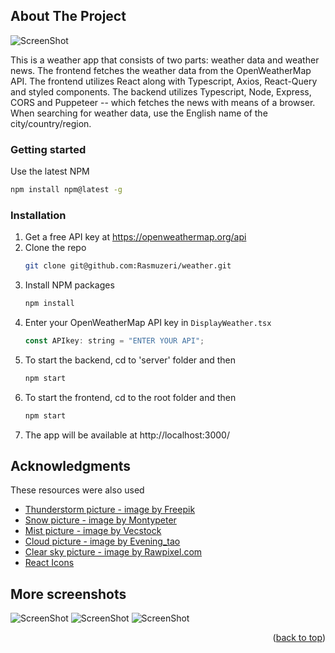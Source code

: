 <!-- ABOUT THE PROJECT -->
## About The Project

![ScreenShot](https://i.postimg.cc/5Ngw42Fg/mist.png)

This is a weather app that consists of two parts: weather data and weather news. The frontend fetches the weather data from the OpenWeatherMap API. The frontend utilizes React along with Typescript, Axios, React-Query and styled components. The backend utilizes Typescript, Node, Express, CORS and Puppeteer -- which fetches the news with means of a browser. When searching for weather data, use the English name of the city/country/region.


### Getting started

Use the latest NPM
  ```sh
  npm install npm@latest -g
  ```

### Installation

1. Get a free API key at https://openweathermap.org/api
2. Clone the repo
   ```sh
   git clone git@github.com:Rasmuzeri/weather.git
   ```
3. Install NPM packages
   ```sh
   npm install
   ```
4. Enter your OpenWeatherMap API key in `DisplayWeather.tsx`
   ```js
   const APIkey: string = "ENTER YOUR API";
   ```
5. To start the backend, cd to 'server' folder and then
   ```sh
   npm start
   ```
6. To start the frontend, cd to the root folder and then
   ```sh
   npm start
   ```
7. The app will be available at http://localhost:3000/ 


<!-- ACKNOWLEDGMENTS -->
## Acknowledgments

These resources were also used

* [Thunderstorm picture - image by Freepik](https://www.freepik.com/free-photo/weather-effects-composition_33609881.htm#query=thunderstorm&position=44&from_view=search&track=sph&uuid=d361e713-0313-49e6-94ef-32e39681eaba)
* [Snow picture - image by Montypeter](https://www.freepik.com/free-photo/frozen-plants-field_1234255.htm)
* [Mist picture - image by Vecstock](https://www.freepik.com/free-photo/mountain-peak-back-lit-by-sunrise-tranquil-scene-generated-by-ai_41318329.htm)
* [Cloud picture - image by Evening_tao](https://www.freepik.com/free-photo/black-rain-abstract-dark-power_1046114.htm)
* [Clear sky picture - image by Rawpixel.com](https://www.freepik.com/free-photo/clouds-sky_3075231.htm)
* [React Icons](https://react-icons.github.io/react-icons/search)


## More screenshots
![ScreenShot](https://i.postimg.cc/3xTs29L9/rain.png)
![ScreenShot](https://i.postimg.cc/J79VzRZf/clouds.png)
![ScreenShot](https://i.postimg.cc/y6JCKDgh/clear.png)

<p align="right">(<a href="#readme-top">back to top</a>)</p>
